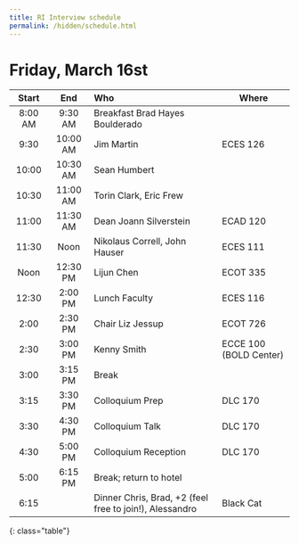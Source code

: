 ```yaml
---
title: RI Interview schedule
permalink: /hidden/schedule.html
---
```


# Friday, March 16st


| **Start** | **End** | **Who** | **Where** |
|:---------:|:-------:|:--------|-----------|
| 8:00 AM | 9:30 AM | Breakfast Brad Hayes  Boulderado
| 9:30 | 10:00 AM | Jim Martin  | ECES 126 |
| 10:00 | 10:30 AM | Sean Humbert | |
| 10:30 | 11:00 AM | Torin Clark, Eric Frew | |
| 11:00 | 11:30 AM | Dean  Joann Silverstein | ECAD 120 |
| 11:30 | Noon     | Nikolaus Correll, John Hauser | ECES 111 |
| Noon | 12:30 PM |  Lijun Chen | ECOT 335 |
| 12:30 | 2:00 PM | Lunch Faculty | ECES 116 |
| 2:00 | 2:30 PM | Chair Liz Jessup | ECOT 726 |
| 2:30 | 3:00 PM | Kenny Smith| ECCE 100 (BOLD Center) |
| 3:00 | 3:15 PM | Break |
| 3:15 | 3:30 PM | Colloquium Prep | DLC 170 |
| 3:30 | 4:30 PM | Colloquium Talk | DLC 170 |
| 4:30 | 5:00 PM | Colloquium Reception | DLC 170 |
| 5:00 | 6:15 PM | Break; return to hotel |
| 6:15 |         | Dinner  Chris, Brad, +2 (feel free to join!), Alessandro | Black Cat |
{: class="table"}
